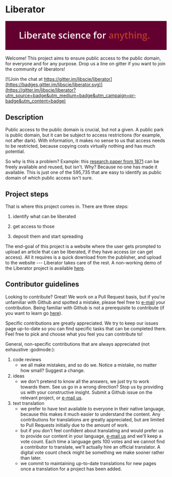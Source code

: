 # Liberator

[![animation-header.gif](resources/animation-header.gif)](https://libscie.github.io/liberator/)

Welcome! This project aims to ensure public access to the public domain, for everyone and for any purpose. Drop us a line on gitter if you want to join the community of liberators!

[![Join the chat at https://gitter.im/libscie/liberator](https://badges.gitter.im/libscie/liberator.svg)](https://gitter.im/libscie/liberator?utm_source=badge&utm_medium=badge&utm_campaign=pr-badge&utm_content=badge)

## Description

Public access to the public domain is crucial, but not a given. A public park is public domain, but it can be subject to access restrictions (for example, not after dark). With information, it makes no sense to us that access needs to be restricted, because copying costs virtually nothing and has much potential. 

So why is this a problem? Example: this [research paper from 1871](http://dx.doi.org/10.1016/B978-0-08-006821-3.50008-8) can be freely available and reused, but isn't. Why? Because no one has made it available. This is just one of the 595,735 that are easy to identify as public domain of which public access isn't sure.

## Project steps

That is where this project comes in. There are three steps: 

1. identify what can be liberated

2. get access to those

3. deposit them and start spreading

The end-goal of this project is a website where the user gets prompted to upload an article that can be liberated, if they have access (or can get access). All it requires is a quick download from the publisher, and upload to the website --- Liberator takes care of the rest. A non-working demo of the Liberator project is available [here](https://libscie.github.io/liberator/).

## Contributor guidelines

Looking to contribute? Great! We work on a Pull Request basis, but if you're unfamiliar with Github and spotted a mistake, please feel free to [e-mail](mailto:info@libscie.org) your contribution. Being familiar with Github is not a prerequisite to contribute (if you want to learn go [here](https://try.github.io/levels/1/challenges/1)).

Specific contributions are greatly appreciated. We try to keep our issues page up-to-date so you can find specific tasks that can be completed there. Feel free to pick and choose what you feel you can contribute to!

General, non-specific contributions that are always appreciated (not exhaustive :godmode:):

1. code reviews
	* we all make mistakes, and so do we. Notice a mistake, no matter how small? Suggest a change.
2. ideas
	* we don't pretend to know all the answers, we just try to work towards them. See us go in a wrong direction? Stop us by providing us with your constructive insight. Submit a Github issue on the relevant project, or [e-mail us](mailto:info@libscie.org).
3. text translation
	* we prefer to have text available to everyone in their native language, because this makes it much easier to understand the content. Any contributions for translations are greatly appreciated, but are limited to Pull Requests initially due to the amount of work. 
	* but if you don't feel confident about translating and would prefer us to provide our content in your language, [e-mail us](mailto:info@libscie.org) and we'll keep a vote count. Each time a language gets 100 votes and we cannot find a contributor to translate, we'll actually hire an official translator. A digital vote count check might be something we make sooner rather than later.
	* we commit to maintaining up-to-date translations for new pages once a translation for a project has been added. 
